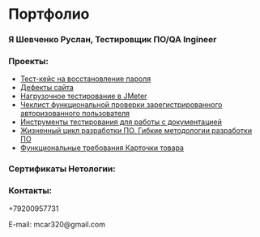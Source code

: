 # Портфолио
### Я Шевченко Руслан, Тестировщик ПО/QA Ingineer

### Проекты:
<ul>
<li><a href= "https://docs.google.com/spreadsheets/d/1GS2OVzHsr7GVhJXJJwmBWD_jCoWNVwl-E3yf7fcZTAQ/edit?usp=drivesdk/">Тест-кейс на восстановление пароля</a></li>
<li><a href= "https://docs.google.com/spreadsheets/d/1Izcq4ACeQJ4FbAGsBf9Wvbb5lOcZsInULarBZwA4yoM/edit?usp=sharing/">Дефекты сайта</a></li>
<li><a href= "https://docs.google.com/document/d/1usy_3L1yxs8n2ccdns4mWbO7sQdvXrstNAziNnXAfx0/edit?usp=sharing/">Нагрузочное тестирование в JMeter</a></li>
<li><a href= "https://docs.google.com/spreadsheets/d/1RuEk-gtH0-HWWG0MAbDs6wPcodR-ezGEbehMPESAlSk/edit?usp=drivesdk/">Чеклист функциональной проверки зарегистрированного авторизованного пользователя</a></li> 
<li><a href= "https://docs.google.com/spreadsheets/d/1vAlWh6DmWZawQSE1sG2L41SocVANDifyIAi22T61OMM/edit?usp=sharing/">Инструменты тестирования для работы с документацией</a></li>
<li><a href= "https://docs.google.com/document/d/1QewvlUnlbe_02jS000InSAeNaSfhRB8381D6QoGnr9o/edit?usp=sharing/">Жизненный цикл разработки ПО. Гибкие методологии разработки ПО</a></li>
<li><a href= "https://docs.google.com/document/d/1xDwvm5mpa9Te74BuoXJsMGN6TPx_C79ycnWBuILiFQc/edit?usp=sharing/">Функциональные требования Карточки товара</a></li>  
</ul>

### Сертификаты Нетологии:




### Контакты:
<dl>+79200957731</dl>
<dl>E-mail: mcar320@gmail.com</dl>

